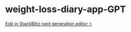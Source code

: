 # weight-loss-diary-app-GPT

[Edit in StackBlitz next generation editor ⚡️](https://stackblitz.com/~/github.com/rrvelar/weight-loss-diary-app-GPT)